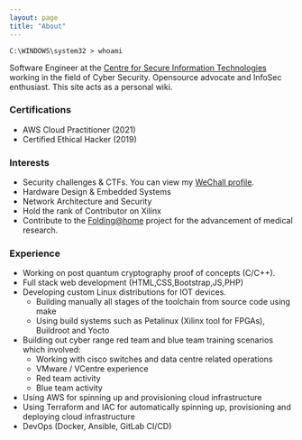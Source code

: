```yaml
---
layout: page
title: "About"
---
```


```windows
C:\WINDOWS\system32 > whoami
```

Software Engineer at the [Centre for Secure Information Technologies](https://www.qub.ac.uk/ecit/CSIT/) working in the field of Cyber Security. Opensource advocate and InfoSec enthusiast. This site acts as a personal wiki.   


### Certifications
- AWS Cloud Practitioner (2021)
- Certified Ethical Hacker (2019)

### Interests
- Security challenges & CTFs. You can view my [WeChall profile](https://www.wechall.net/profile/un5h4d0w).
- Hardware Design & Embedded Systems
- Network Architecture and Security
- Hold the rank of Contributor on Xilinx
- Contribute to the <a href="https://stats.foldingathome.org/donor/73291172" target="_blank">Folding@home</a> project for the advancement of medical research.


### Experience
- Working on post quantum cryptography proof of concepts (C/C++).
- Full stack web development (HTML,CSS,Bootstrap,JS,PHP)
- Developing custom Linux distributions for IOT devices.
    - Building manually all stages of the toolchain from source code using make
    - Using build systems such as Petalinux (Xilinx tool for FPGAs), Buildroot and Yocto
- Building out cyber range red team and blue team training scenarios which involved:
    - Working with cisco switches and data centre related operations
    - VMware / VCentre experience
    - Red team activity
    - Blue team activity
- Using AWS for spinning up and provisioning cloud infrastructure
- Using Terraform and IAC for automatically spinning up, provisioning and deploying cloud infrastructure
- DevOps (Docker, Ansible, GitLab CI/CD)
